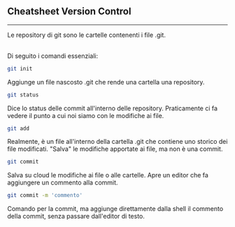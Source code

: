 ## Cheatsheet Version Control
***
Le repository di git sono le cartelle contenenti i file .git. 
<br> <br>

Di seguito i comandi essenziali:
```bash
git init
```
Aggiunge un file nascosto .git che rende una cartella una repository.
```bash
git status
```
Dice lo status delle commit all'interno delle repository. Praticamente ci fa vedere il punto a cui noi siamo con le modifiche ai file.
```bash
git add
```
Realmente, è un file all'interno della cartella .git che contiene uno storico dei file modificati. "Salva" le modifiche apportate ai file, ma non è una commit.
```bash
git commit
```
Salva su cloud le modifiche ai file o alle cartelle. Apre un editor che fa aggiungere un commento alla commit. 
```bash
git commit -m 'commento'
```
Comando per la commit, ma aggiunge direttamente dalla shell il commento della commit, senza passare dall'editor di testo.